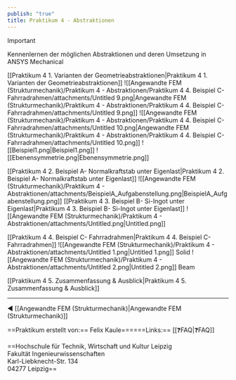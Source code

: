 ```yaml
---
publish: "true"
title: Praktikum 4 - Abstraktionen
---
```



> [!important]  
> Kennenlernen der möglichen Abstraktionen und deren Umsetzung in ANSYS Mechanical  
  
  
  
[[Praktikum 4 1. Varianten der Geometrieabstraktionen|Praktikum 4 1. Varianten der Geometrieabstraktionen]]
![[Angewandte FEM (Strukturmechanik)/Praktikum 4 - Abstraktionen/Praktikum 4  4. Beispiel C-  Fahrradrahmen/attachments/Untitled 9.png|Angewandte FEM (Strukturmechanik)/Praktikum 4 - Abstraktionen/Praktikum 4  4. Beispiel C-  Fahrradrahmen/attachments/Untitled 9.png]]
![[Angewandte FEM (Strukturmechanik)/Praktikum 4 - Abstraktionen/Praktikum 4  4. Beispiel C-  Fahrradrahmen/attachments/Untitled 10.png|Angewandte FEM (Strukturmechanik)/Praktikum 4 - Abstraktionen/Praktikum 4  4. Beispiel C-  Fahrradrahmen/attachments/Untitled 10.png]]
![[Beispiel1.png|Beispiel1.png]]
![[Ebenensymmetrie.png|Ebenensymmetrie.png]]
  
  
[[Praktikum 4 2. Beispiel A- Normalkraftstab unter Eigenlast|Praktikum 4 2. Beispiel A- Normalkraftstab unter Eigenlast]]
![[Angewandte FEM (Strukturmechanik)/Praktikum 4 - Abstraktionen/attachments/BeispielA_Aufgabenstellung.png|BeispielA_Aufgabenstellung.png]]
[[Praktikum 4 3. Beispiel B- Si-Ingot unter Eigenlast|Praktikum 4 3. Beispiel B- Si-Ingot unter Eigenlast]]
![[Angewandte FEM (Strukturmechanik)/Praktikum 4 - Abstraktionen/attachments/Untitled.png|Untitled.png]]
  
[[Praktikum 4 4. Beispiel C- Fahrradrahmen|Praktikum 4 4. Beispiel C- Fahrradrahmen]]
![[Angewandte FEM (Strukturmechanik)/Praktikum 4 - Abstraktionen/attachments/Untitled 1.png|Untitled 1.png]]
Solid
![[Angewandte FEM (Strukturmechanik)/Praktikum 4 - Abstraktionen/attachments/Untitled 2.png|Untitled 2.png]]
Beam
  
[[Praktikum 4 5. Zusammenfassung & Ausblick|Praktikum 4 5. Zusammenfassung & Ausblick]]
  
  
---
  
◀️ [[Angewandte FEM (Strukturmechanik)|Angewandte FEM (Strukturmechanik)]]
  
==Praktikum erstellt von:== Felix Kaule======Links:== [[❓FAQ|❓FAQ]]
  
==Hochschule für Technik, Wirtschaft und Kultur Leipzig  
Fakultät Ingenieurwissenschaften  
Karl-Liebknecht-Str. 134  
04277 Leipzig==